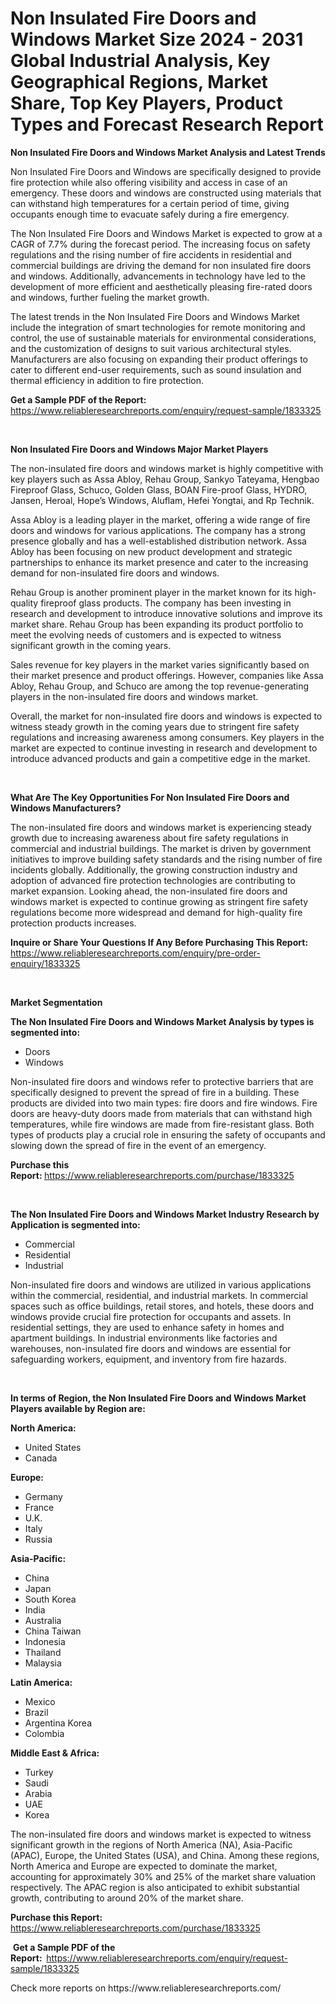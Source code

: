 <p><h1>Non Insulated Fire Doors and Windows Market Size 2024 - 2031 Global Industrial Analysis, Key Geographical Regions, Market Share, Top Key Players, Product Types and Forecast Research Report</h1></p><p><strong>Non Insulated Fire Doors and Windows Market Analysis and Latest Trends</strong></p>
<p><p>Non Insulated Fire Doors and Windows are specifically designed to provide fire protection while also offering visibility and access in case of an emergency. These doors and windows are constructed using materials that can withstand high temperatures for a certain period of time, giving occupants enough time to evacuate safely during a fire emergency.</p><p>The Non Insulated Fire Doors and Windows Market is expected to grow at a CAGR of 7.7% during the forecast period. The increasing focus on safety regulations and the rising number of fire accidents in residential and commercial buildings are driving the demand for non insulated fire doors and windows. Additionally, advancements in technology have led to the development of more efficient and aesthetically pleasing fire-rated doors and windows, further fueling the market growth.</p><p>The latest trends in the Non Insulated Fire Doors and Windows Market include the integration of smart technologies for remote monitoring and control, the use of sustainable materials for environmental considerations, and the customization of designs to suit various architectural styles. Manufacturers are also focusing on expanding their product offerings to cater to different end-user requirements, such as sound insulation and thermal efficiency in addition to fire protection.</p></p>
<p><strong>Get a Sample PDF of the Report:&nbsp;</strong> <a href="https://www.reliableresearchreports.com/enquiry/request-sample/1833325">https://www.reliableresearchreports.com/enquiry/request-sample/1833325</a></p>
<p>&nbsp;</p>
<p><strong>Non Insulated Fire Doors and Windows Major Market Players</strong></p>
<p><p>The non-insulated fire doors and windows market is highly competitive with key players such as Assa Abloy, Rehau Group, Sankyo Tateyama, Hengbao Fireproof Glass, Schuco, Golden Glass, BOAN Fire-proof Glass, HYDRO, Jansen, Heroal, Hope’s Windows, Aluflam, Hefei Yongtai, and Rp Technik.</p><p>Assa Abloy is a leading player in the market, offering a wide range of fire doors and windows for various applications. The company has a strong presence globally and has a well-established distribution network. Assa Abloy has been focusing on new product development and strategic partnerships to enhance its market presence and cater to the increasing demand for non-insulated fire doors and windows.</p><p>Rehau Group is another prominent player in the market known for its high-quality fireproof glass products. The company has been investing in research and development to introduce innovative solutions and improve its market share. Rehau Group has been expanding its product portfolio to meet the evolving needs of customers and is expected to witness significant growth in the coming years.</p><p>Sales revenue for key players in the market varies significantly based on their market presence and product offerings. However, companies like Assa Abloy, Rehau Group, and Schuco are among the top revenue-generating players in the non-insulated fire doors and windows market.</p><p>Overall, the market for non-insulated fire doors and windows is expected to witness steady growth in the coming years due to stringent fire safety regulations and increasing awareness among consumers. Key players in the market are expected to continue investing in research and development to introduce advanced products and gain a competitive edge in the market.</p></p>
<p>&nbsp;</p>
<p><strong>What Are The Key Opportunities For Non Insulated Fire Doors and Windows Manufacturers?</strong></p>
<p><p>The non-insulated fire doors and windows market is experiencing steady growth due to increasing awareness about fire safety regulations in commercial and industrial buildings. The market is driven by government initiatives to improve building safety standards and the rising number of fire incidents globally. Additionally, the growing construction industry and adoption of advanced fire protection technologies are contributing to market expansion. Looking ahead, the non-insulated fire doors and windows market is expected to continue growing as stringent fire safety regulations become more widespread and demand for high-quality fire protection products increases.</p></p>
<p><strong>Inquire or Share Your Questions If Any Before Purchasing This Report:</strong> <a href="https://www.reliableresearchreports.com/enquiry/pre-order-enquiry/1833325">https://www.reliableresearchreports.com/enquiry/pre-order-enquiry/1833325</a></p>
<p>&nbsp;</p>
<p><strong>Market Segmentation</strong></p>
<p><strong>The Non Insulated Fire Doors and Windows Market Analysis by types is segmented into:</strong></p>
<p><ul><li>Doors</li><li>Windows</li></ul></p>
<p><p>Non-insulated fire doors and windows refer to protective barriers that are specifically designed to prevent the spread of fire in a building. These products are divided into two main types: fire doors and fire windows. Fire doors are heavy-duty doors made from materials that can withstand high temperatures, while fire windows are made from fire-resistant glass. Both types of products play a crucial role in ensuring the safety of occupants and slowing down the spread of fire in the event of an emergency.</p></p>
<p><strong>Purchase this Report:&nbsp;</strong><a href="https://www.reliableresearchreports.com/purchase/1833325">https://www.reliableresearchreports.com/purchase/1833325</a></p>
<p>&nbsp;</p>
<p><strong>The Non Insulated Fire Doors and Windows Market Industry Research by Application is segmented into:</strong></p>
<p><ul><li>Commercial</li><li>Residential</li><li>Industrial</li></ul></p>
<p><p>Non-insulated fire doors and windows are utilized in various applications within the commercial, residential, and industrial markets. In commercial spaces such as office buildings, retail stores, and hotels, these doors and windows provide crucial fire protection for occupants and assets. In residential settings, they are used to enhance safety in homes and apartment buildings. In industrial environments like factories and warehouses, non-insulated fire doors and windows are essential for safeguarding workers, equipment, and inventory from fire hazards.</p></p>
<p>&nbsp;</p>
<p><strong>In terms of Region, the Non Insulated Fire Doors and Windows Market Players available by Region are:</strong></p>
<p>
    <p> <strong> North America: </strong>
        <ul>
            <li>United States</li>
            <li>Canada</li>
        </ul>
        </p> 
    <p> <strong> Europe: </strong>
        <ul>
            <li>Germany</li>
            <li>France</li>
            <li>U.K.</li>
            <li>Italy</li>
            <li>Russia</li>
        </ul>
        </p> 
    <p> <strong> Asia-Pacific: </strong>
        <ul>
            <li>China</li>
            <li>Japan</li>
            <li>South Korea</li>
            <li>India</li>
            <li>Australia</li>
            <li>China Taiwan</li>
            <li>Indonesia</li>
            <li>Thailand</li>
            <li>Malaysia</li>
        </ul>
        </p> 
    <p> <strong> Latin America: </strong>
        <ul>
            <li>Mexico</li>
            <li>Brazil</li>
            <li>Argentina Korea</li>
            <li>Colombia</li>
        </ul>
        </p> 
    <p> <strong> Middle East & Africa: </strong>
        <ul>
            <li>Turkey</li>
            <li>Saudi</li>
            <li>Arabia</li>
            <li>UAE</li>
            <li>Korea</li>
        </ul>
    </p>
    </p>
<p><p>The non-insulated fire doors and windows market is expected to witness significant growth in the regions of North America (NA), Asia-Pacific (APAC), Europe, the United States (USA), and China. Among these regions, North America and Europe are expected to dominate the market, accounting for approximately 30% and 25% of the market share valuation respectively. The APAC region is also anticipated to exhibit substantial growth, contributing to around 20% of the market share.</p></p>
<p><strong>Purchase this Report: </strong><a href="https://www.reliableresearchreports.com/purchase/1833325">https://www.reliableresearchreports.com/purchase/1833325</a></p>
<p>&nbsp;<strong>Get a Sample PDF of the Report:&nbsp;&nbsp;</strong><a href="https://www.reliableresearchreports.com/enquiry/request-sample/1833325">https://www.reliableresearchreports.com/enquiry/request-sample/1833325</a></p>
<p><strong></strong></p>
<p>Check more reports on https://www.reliableresearchreports.com/</p>